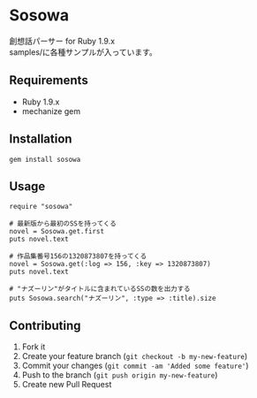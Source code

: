 # Sosowa

創想話パーサー for Ruby 1.9.x<br>
samples/に各種サンプルが入っています。

## Requirements

* Ruby 1.9.x
* mechanize gem

## Installation

	gem install sosowa

## Usage

	require "sosowa"
	
	# 最新版から最初のSSを持ってくる
	novel = Sosowa.get.first
	puts novel.text
	
	# 作品集番号156の1320873807を持ってくる
	novel = Sosowa.get(:log => 156, :key => 1320873807)
	puts novel.text
	
	# "ナズーリン"がタイトルに含まれているSSの数を出力する
	puts Sosowa.search("ナズーリン", :type => :title).size

## Contributing

1. Fork it
2. Create your feature branch (`git checkout -b my-new-feature`)
3. Commit your changes (`git commit -am 'Added some feature'`)
4. Push to the branch (`git push origin my-new-feature`)
5. Create new Pull Request

